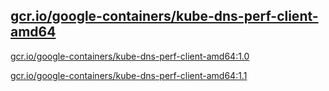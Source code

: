 
[gcr.io/google-containers/kube-dns-perf-client-amd64](https://hub.docker.com/r/anjia0532/google-containers.kube-dns-perf-client-amd64/tags/)
-----


[gcr.io/google-containers/kube-dns-perf-client-amd64:1.0](https://hub.docker.com/r/anjia0532/google-containers.kube-dns-perf-client-amd64/tags/)


[gcr.io/google-containers/kube-dns-perf-client-amd64:1.1](https://hub.docker.com/r/anjia0532/google-containers.kube-dns-perf-client-amd64/tags/)


